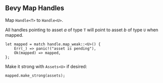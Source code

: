 ## Bevy Map Handles

Map `Handle<T>` to `Handle<U>`.

All handles pointing to asset *a* of type `T` will point to asset *b* of type `U` when mapped.

```
let mapped = match handle.map_weak::<U>() {
    Err(_) => panic!("asset is pending"),
    Ok(mapped) => mapped,
};
```

Make it strong with `Assets<U>` if desired:

```
mapped.make_strong(assets);
```